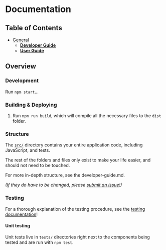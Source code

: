 # Documentation

## Table of Contents

- [General](general)
  - [**Developer Guide**](developer-guide.md)
  - [**User Guide**](user-guide.md)

## Overview

### Development

Run `npm start`...

### Building & Deploying

1. Run `npm run build`, which will compile all the necessary files to the
`dist` folder.

### Structure

The [`src/`](../../../tree/master/src) directory contains your entire application code, including JavaScript, and tests.

The rest of the folders and files only exist to make your life easier, and
should not need to be touched.

For more in-depth structure, see the developer-guide.md.

*(If they do have to be changed, please [submit an issue](https://github.com/weifund/weifund-contracts/issues)!)*

### Testing

For a thorough explanation of the testing procedure, see the
[testing documentation](./developer-guide/README.md)!

#### Unit testing

Unit tests live in `tests/` directories right next to the components being tested
and are run with `npm test`.
